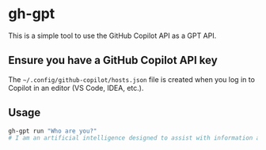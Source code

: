 # gh-gpt

This is a simple tool to use the GitHub Copilot API as a GPT API.

## Ensure you have a GitHub Copilot API key

The `~/.config/github-copilot/hosts.json` file is created when you log in to Copilot in an editor (VS Code, IDEA, etc.).

## Usage

```bash
gh-gpt run "Who are you?"
# I am an artificial intelligence designed to assist with information and tasks. How can I help you today?
```
